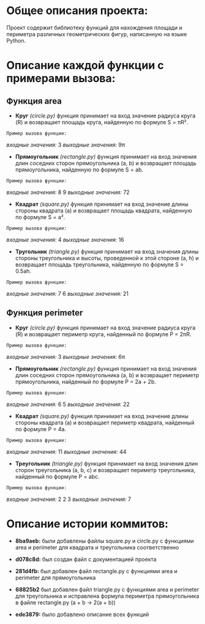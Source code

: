 # Общее описания проекта:

Проект содержит библиотеку функций для нахождения площади и периметра различных геометрических фигур, написанную на языке Python.

# Описание каждой функции с примерами вызова:

## **Функция area**

* **Круг** _(circle.py)_ функция принимает на вход значение радиуса круга (R) и возвращает площадь круга, найденную по формуле S = πR².

`Пример вызова функции:`

_входные значения:_ 3
_выходные значения:_ 9π

* **Прямоугольник** _(rectangle.py)_ функция принимает на вход значения длин соседних сторон прямоугольника (a, b) и возвращает площадь прямоугольника, найденную по формуле S = ab.

`Пример вызова функции:`

_входные значения:_ 8 9
_выходные значения:_ 72

* **Квадрат** _(square.py)_ функция принимает на вход значение длины стороны квадрата (a) и возвращает площадь квадрата, найденную по формуле S = a².

`Пример вызова функции:`

_входные значения:_ 4
_выходные значения:_ 16

* **Тругольник** _(triangle.py)_ функция принимает на вход значения длины стороны треугольника и высоты, проведенной к этой стороне (a, h) и возвращает площадь треугольника, найденную по формуле S = 0.5ah.

`Пример вызова функции:`

_входные значения:_ 7 6
_выходные значения:_ 21

## **Функция perimeter**

* **Круг** _(circle.py)_ функция принимает на вход значение радиуса круга (R) и возвращает периметр круга, найденный по формуле P = 2πR.

`Пример вызова функции:`

_входные значения:_ 3
_выходные значения:_ 6π

* **Прямоугольник** _(rectangle.py)_ функция принимает на вход значения длин соседних сторон прямоугольника (a, b) и возвращает периметр прямоугольника, найденный по формуле P = 2a + 2b.

`Пример вызова функции:`

_входные значения:_ 6 5
_выходные значения:_ 22

* **Квадрат** _(square.py)_ функция принимает на вход значение длины стороны квадрата (a) и возвращает периметр квадрата, найденный по формуле P = 4a.

`Пример вызова функции:`

_входные значения:_ 11
_выходные значения:_ 44

* **Треугольник** _(triangle.py)_ функция принимает на вход значения длин сторон треугольника (a, b, c) и возвращает периметр треугольника, найденный по формуле P = abc.

`Пример вызова функции:`

_входные значения:_ 2 2 3
_выходные значения:_ 7

# Описание истории коммитов:

* **8ba9aeb:** были добавлены файлы square.py и circle.py с функциями area и perimeter для квадрата и треугольника соответственно

* **d078c8d:** был создан файл с документацией проекта

* **281d4fb:** был добавлен файл rectangle.py с функциями area и perimeter для прямоугольника

* **68825b2** был добавлен файл triangle.py с функциями area и perimeter для треугольника и исправлена формула периметра прямоугольника в файле rectangle.py (a + b -> 2(a + b))
* **ede3879:** было добавлено описание всех функций
